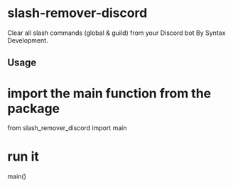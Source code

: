 # slash-remover-discord

Clear all slash commands (global & guild) from your Discord bot By Syntax Development.

## Usage

# import the main function from the package
from slash_remover_discord import main

# run it
main()